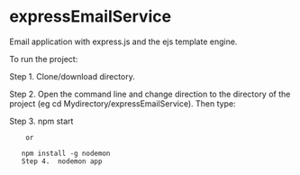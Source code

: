 # expressEmailService
Email application with express.js and the ejs template engine.

To run the project:

Step 1. Clone/download directory.

Step 2. Open the command line and change direction to the directory of the project (eg cd Mydirectory/expressEmailService). Then type:

Step 3. npm start

        or 

       npm install -g nodemon
       Step 4.  nodemon app
